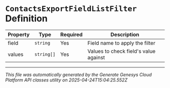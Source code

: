 # `ContactsExportFieldListFilter` Definition

| Property | Type | Required | Description |
|----------|------|----------|-------------|
| field | `string` | Yes | Field name to apply the filter |
| values | `string[]` | Yes | Values to check field's value against |

---

*This file was automatically generated by the Generate Genesys Cloud Platform API classes utility on 2025-04-24T15:04:25.552Z*